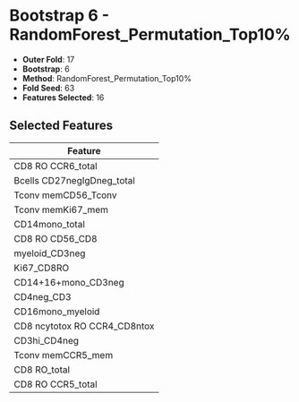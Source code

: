 # Bootstrap 6 - RandomForest_Permutation_Top10%

- **Outer Fold**: 17
- **Bootstrap**: 6
- **Method**: RandomForest_Permutation_Top10%
- **Fold Seed**: 63
- **Features Selected**: 16

## Selected Features

| Feature |
|---------|
| CD8 RO CCR6_total |
| Bcells CD27negIgDneg_total |
| Tconv memCD56_Tconv |
| Tconv memKi67_mem |
| CD14mono_total |
| CD8 RO CD56_CD8 |
| myeloid_CD3neg |
| Ki67_CD8RO |
| CD14+16+mono_CD3neg |
| CD4neg_CD3 |
| CD16mono_myeloid |
| CD8 ncytotox RO CCR4_CD8ntox |
| CD3hi_CD4neg |
| Tconv memCCR5_mem |
| CD8 RO_total |
| CD8 RO CCR5_total |
